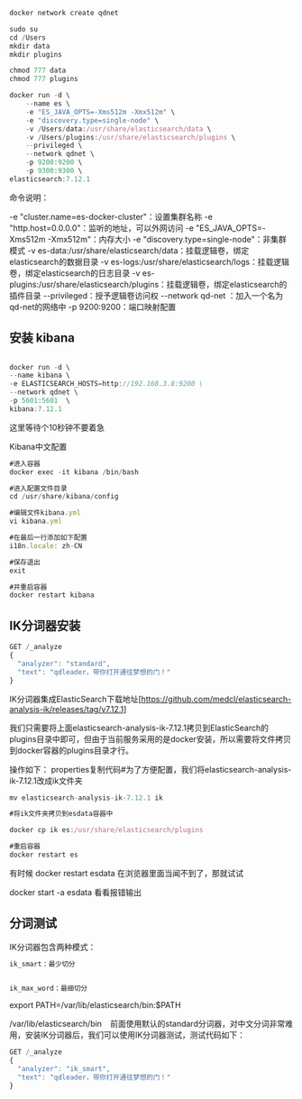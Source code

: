 
```js
docker network create qdnet
```


```js
sudo su
cd /Users
mkdir data
mkdir plugins

chmod 777 data
chmod 777 plugins
```

```js
docker run -d \
	--name es \
    -e "ES_JAVA_OPTS=-Xms512m -Xmx512m" \
    -e "discovery.type=single-node" \
    -v /Users/data:/usr/share/elasticsearch/data \
    -v /Users/plugins:/usr/share/elasticsearch/plugins \
    --privileged \
    --network qdnet \
    -p 9200:9200 \
    -p 9300:9300 \
elasticsearch:7.12.1

```

命令说明：

-e "cluster.name=es-docker-cluster"：设置集群名称
-e "http.host=0.0.0.0"：监听的地址，可以外网访问
-e "ES_JAVA_OPTS=-Xms512m -Xmx512m"：内存大小
-e "discovery.type=single-node"：非集群模式
-v es-data:/usr/share/elasticsearch/data：挂载逻辑卷，绑定elasticsearch的数据目录
-v es-logs:/usr/share/elasticsearch/logs：挂载逻辑卷，绑定elasticsearch的日志目录
-v es-plugins:/usr/share/elasticsearch/plugins：挂载逻辑卷，绑定elasticsearch的插件目录
--privileged：授予逻辑卷访问权
--network qd-net ：加入一个名为qd-net的网络中
-p 9200:9200：端口映射配置




## 安装 kibana

```js

docker run -d \
--name kibana \
-e ELASTICSEARCH_HOSTS=http://192.168.3.8:9200 \
--network qdnet \
-p 5601:5601  \
kibana:7.12.1

```

这里等待个10秒钟不要着急


Kibana中文配置

```js
#进入容器
docker exec -it kibana /bin/bash

#进入配置文件目录
cd /usr/share/kibana/config

#编辑文件kibana.yml
vi kibana.yml

#在最后一行添加如下配置
i18n.locale: zh-CN

#保存退出
exit

#并重启容器
docker restart kibana


```


## IK分词器安装


```js
GET /_analyze
{
  "analyzer": "standard",
  "text": "qdleader，带你打开通往梦想的门！"
}
```



IK分词器集成ElasticSearch下载地址[https://github.com/medcl/elasticsearch-analysis-ik/releases/tag/v7.12.1]


我们只需要将上面elasticsearch-analysis-ik-7.12.1拷贝到ElasticSearch的plugins目录中即可，但由于当前服务采用的是docker安装，所以需要将文件拷贝到docker容器的plugins目录才行。

操作如下：
properties复制代码#为了方便配置，我们将elasticsearch-analysis-ik-7.12.1改成ik文件夹


```js
mv elasticsearch-analysis-ik-7.12.1 ik

#将ik文件夹拷贝到esdata容器中

docker cp ik es:/usr/share/elasticsearch/plugins

#重启容器
docker restart es
```



有时候  docker restart esdata  在浏览器里面当闻不到了，那就试试

docker start -a esdata  看看报错输出


## 分词测试

IK分词器包含两种模式：

```js
ik_smart：最少切分


ik_max_word：最细切分
```

export PATH=/var/lib/elasticsearch/bin:$PATH

/var/lib/elasticsearch/bin
 
前面使用默认的standard分词器，对中文分词非常难用，安装IK分词器后，我们可以使用IK分词器测试，测试代码如下：
```js
GET /_analyze
{
  "analyzer": "ik_smart",
  "text": "qdleader，带你打开通往梦想的门！"
}

```

